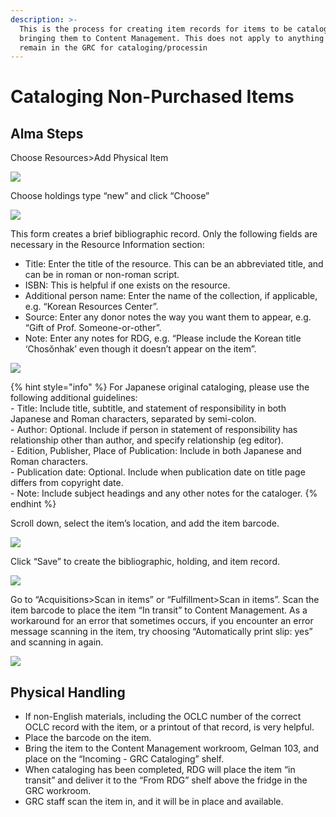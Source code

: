 ```yaml
---
description: >-
  This is the process for creating item records for items to be cataloged before
  bringing them to Content Management. This does not apply to anything that will
  remain in the GRC for cataloging/processin
---
```


# Cataloging Non-Purchased Items

## Alma Steps <a href="#docs-internal-guid-7b01f711-7fff-7042-1bc3-1921912c723b" id="docs-internal-guid-7b01f711-7fff-7042-1bc3-1921912c723b"></a>

Choose Resources>Add Physical Item

![](https://lh5.googleusercontent.com/IsIMG-AwSmEFr1LB1jsO4rjweZLVH27dpX2xcBm74Cdd4eIqBP2\_5fh-dYUXwEWpueznJjWuo3NaqAB3N7BaVwazUdcTOUglOfRBM0\_JIzKJpgMBDhV\_nl7\_Le5nl9BNm5nyq50g)

Choose holdings type “new” and click “Choose”

![](https://lh3.googleusercontent.com/95aqUFeq2yvB3ekX4lCCxVqCuLokuzbCi-jSWUcr7PRGAfrdMZak6NgePBRWsgO8Aor52Tw2FjXlPTEhJn4T0V2DRr0NifwCm-DzFQ79PurfF7B-yB7U5BPIsuAb77s1\_XxJW1qh)

This form creates a brief bibliographic record. Only the following fields are necessary in the Resource Information section:

* Title: Enter the title of the resource. This can be an abbreviated title, and can be in roman or non-roman script.
* ISBN: This is helpful if one exists on the resource.
* Additional person name: Enter the name of the collection, if applicable, e.g. “Korean Resources Center”.
* Source: Enter any donor notes the way you want them to appear, e.g. “Gift of Prof. Someone-or-other”.
* Note: Enter any notes for RDG, e.g. “Please include the Korean title ‘Chosŏnhak’ even though it doesn’t appear on the item”.

![](https://lh6.googleusercontent.com/\_iwYqWYCEPVEtZkAEUfZVdkZz2fzTIUzPjfmjUy3iLFcUB9NJ-ZAiINzBfcffLsvJTMcnUvW2RIx8ZfzBR2OsXYQsUiSLIWkZSgCgTxdLNEIKqdjfAiqPOhDKSPqm3XnKPD1H6gC)

{% hint style="info" %}
For Japanese original cataloging, please use the following additional guidelines:\
\- Title: Include title, subtitle, and statement of responsibility in both Japanese and Roman characters, separated by semi-colon.\
\- Author: Optional. Include if person in statement of responsibility has relationship other than author, and specify relationship (eg editor).\
\- Edition, Publisher, Place of Publication: Include in both Japanese and Roman characters.\
\- Publication date: Optional. Include when publication date on title page differs from copyright date.\
\- Note: Include subject headings and any other notes for the cataloger.
{% endhint %}

Scroll down, select the item’s location, and add the item barcode.

![](https://lh4.googleusercontent.com/v-prrB5uRvfikIND8r0P1GvaCYOvIqojCsf4IZ\_WvIRvV-N-CwYHVKwyzA9kIlfJeaiItMeOGqcDKWjJMN5krf4-Dm8AjGJysxAkox1nDDWMaCOP2ULja\_UXsD81jJenl52zMWpJ)

Click “Save” to create the bibliographic, holding, and item record.

![](https://lh5.googleusercontent.com/Es\_7Cnp\_PnzsoIs9qcNsylk\_eWOGpK1IGTNIcNsOF54uvZCyDqIw6MHRrKn8b8WpraCwFKkwH2QZkL2ib0bW1zUCzphkoMQMXN2HyDXgCHR5JX9Uiu4lG6raSnTbUa8dkVDVTObj)

Go to “Acquisitions>Scan in items” or “Fulfillment>Scan in items”. Scan the item barcode to place the item “In transit” to Content Management. As a workaround for an error that sometimes occurs, if you encounter an error message scanning in the item, try choosing “Automatically print slip: yes” and scanning in again.

![](https://lh3.googleusercontent.com/L-61YvXENSYt5ROcYrweEKOagv54LmJNK9Rkqifj3\_sFU1nBMwh4zlsMY1\_HrwzxI0SwHBy1CqeJbHVIltVklWWES\_BMTKLSYnSMNdYFrIbYHfMz5Ev3ZNHyb1MaKe8ggNjg686w)

## Physical Handling

* If non-English materials, including the OCLC number of the correct OCLC record with the item, or a printout of that record, is very helpful.
* Place the barcode on the item.
* Bring the item to the Content Management workroom, Gelman 103, and place on the “Incoming - GRC Cataloging” shelf.
* When cataloging has been completed, RDG will place the item “in transit” and deliver it to the “From RDG” shelf above the fridge in the GRC workroom.
* GRC staff scan the item in, and it will be in place and available.
